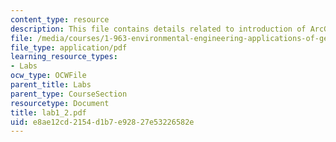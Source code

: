 ```yaml
---
content_type: resource
description: This file contains details related to introduction of ArcGIS.
file: /media/courses/1-963-environmental-engineering-applications-of-geographic-information-systems-fall-2004/e8ae12cd2154d1b7e92827e53226582e_lab1_2.pdf
file_type: application/pdf
learning_resource_types:
- Labs
ocw_type: OCWFile
parent_title: Labs
parent_type: CourseSection
resourcetype: Document
title: lab1_2.pdf
uid: e8ae12cd-2154-d1b7-e928-27e53226582e
---
```

